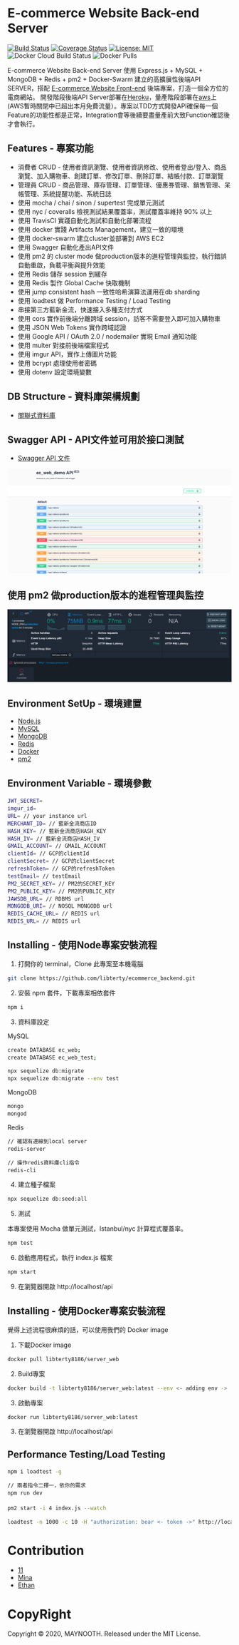 # E-commerce Website Back-end Server

[![Build Status](https://travis-ci.org/libterty/ecommerce_backend.svg?branch=dev)](https://travis-ci.org/libterty/ecommerce_backend)
[![Coverage Status](https://coveralls.io/repos/github/libterty/ecommerce_backend/badge.svg?branch=master)](https://coveralls.io/github/libterty/ecommerce_backend?branch=master)
[![License: MIT](https://img.shields.io/badge/License-MIT-yellow.svg)](https://github.com/libterty/ecommerce_backend/blob/master/LICENCE)
![Docker Cloud Build Status](https://img.shields.io/docker/cloud/build/libterty8186/server_web)
![Docker Pulls](https://img.shields.io/docker/pulls/libterty8186/server_web)

E-commerce Website Back-end Server 使用 Express.js + MySQL + MongoDB + Redis + pm2 + Docker-Swarm 建立的高擴展性後端API SERVER，搭配 [E-commerce Website Front-end](https://github.com/libterty/ecommerce_frontend) 後端專案，打造一個全方位的電商網站。
開發階段後端API Server部署在[Heroku](https://secret-brushlands-82653.herokuapp.com/api)，量產階段部署在[aws](http://3.133.137.175/api)上 (AWS暫時關閉中已超出本月免費流量）。專案以TDD方式開發API確保每一個Feature的功能性都是正常，Integration會等後續要盡量產前大致Function確認後才會執行。

## Features - 專案功能

- 消費者 CRUD - 使用者資訊瀏覽、使用者資訊修改、使用者登出/登入、商品瀏覽、加入購物車、創建訂單、修改訂單、刪除訂單、結帳付款、訂單瀏覽
- 管理員 CRUD - 商品管理、庫存管理、訂單管理、優惠券管理、銷售管理、呆帳管理、系統提醒功能、系統日誌
- 使用 mocha / chai / sinon / supertest 完成單元測試
- 使用 nyc / coveralls 檢視測試結果覆蓋率，測試覆蓋率維持 90% 以上
- 使用 TravisCI 實踐自動化測試和自動化部署流程
- 使用 docker 實踐 Artifacts Management，建立一致的環境
- 使用 docker-swarm 建立cluster並部署到 AWS EC2 
- 使用 Swagger 自動化產出API文件
- 使用 pm2 的 cluster mode 做production版本的進程管理與監控，執行錯誤自動重啟，負載平衡與提升效能
- 使用 Redis 儲存 session 到緩存
- 使用 Redis 製作 Global Cache 快取機制
- 使用 jump consistent hash 一致性哈希演算法運用在db sharding
- 使用 loadtest 做 Performance Testing / Load Testing
- 串接第三方藍新金流，快速接入多種支付方式
- 使用 cors 實作前後端分離跨域 session，訪客不需要登入即可加入購物車
- 使用 JSON Web Tokens 實作跨域認證
- 使用 Google API / OAuth 2.0 / nodemailer 實現 Email 通知功能
- 使用 multer 對接前後端檔案程式
- 使用 imgur API，實作上傳圖片功能
- 使用 bcrypt 處理使用者密碼
- 使用 dotenv 設定環境變數

## DB Structure - 資料庫架構規劃

- [關聯式資料庫](https://www.lucidchart.com/documents/edit/9c515ee3-b3a8-4e79-8120-d4d179c84914/0_0?shared=true)

## Swagger API - API文件並可用於接口測試

- [Swagger API 文件](https://secret-brushlands-82653.herokuapp.com/api-docs/)

![image](https://github.com/libterty/ecommerce_backend/blob/dev/assests/Swagger-example.png)

## 使用 pm2 做production版本的進程管理與監控

![image](https://github.com/libterty/ecommerce_backend/blob/dev/assests/pm2-monitor.png)

## Environment SetUp - 環境建置

- [Node.js](https://nodejs.org/en/)
- [MySQL](https://www.mysql.com/)
- [MongoDB](https://www.mongodb.com)
- [Redis](https://redis.io)
- [Docker](https://www.docker.com)
- [pm2](https://pm2.io)

## Environment Variable - 環境參數

```bash
JWT_SECRET=
imgur_id=
URL= // your instance url
MERCHANT_ID= // 藍新金流商店ID
HASH_KEY= // 藍新金流商店HASH_KEY
HASH_IV= // 藍新金流商店HASH_IV
GMAIL_ACCOUNT= // GMAIL_ACCOUNT
clientId= // GCP的clientId
clientSecret= // GCP的clientSecret
refreshToken= // GCP的refreshToken
testEmail= // testEmail
PM2_SECRET_KEY= // PM2的SECRET_KEY
PM2_PUBLIC_KEY= // PM2的PUBLIC_KEY
JAWSDB_URL= // RDBMS url
MONGODB_URI= // NOSQL MONGODB url
REDIS_CACHE_URL= // REDIS url
REDIS_URL= // REDIS url
```

## Installing - 使用Node專案安裝流程

1. 打開你的 terminal，Clone 此專案至本機電腦

```bash
git clone https://github.com/libterty/ecommerce_backend.git
```

2. 安裝 npm 套件，下載專案相依套件

```bash
npm i
```

3. 資料庫設定

MySQL

```bash
create DATABASE ec_web;
create DATABASE ec_web_test;
```

```bash
npx sequelize db:migrate
npx sequelize db:migrate --env test
```

MongoDB

```bash
mongo
mongod
```

Redis

```bash
// 確認有連線到local server
redis-server
```

```bash
// 操作redis資料庫cli指令
redis-cli
```

4. 建立種子檔案

```bash
npx sequelize db:seed:all
```

5. 測試

本專案使用 Mocha 做單元測試，Istanbul/nyc 計算程式覆蓋率。

```bash
npm test
```

6. 啟動應用程式，執行 index.js 檔案

```bash
npm start
```

9. 在瀏覽器開啟 http://localhost/api

## Installing - 使用Docker專案安裝流程
覺得上述流程很麻煩的話，可以使用我們的 Docker image

1. 下載Docker image
```bash
docker pull libterty8186/server_web
```

2. Build專案
```bash
docker build -t libterty8186/server_web:latest --env <- adding env ->
```

3. 啟動專案
```bash
docker run libterty8186/server_web:latest
```

3. 在瀏覽器開啟 http://localhost/api

## Performance Testing/Load Testing

```bash
npm i loadtest -g
```

```bash
// 兩者指令二擇一，依你的需求
npm run dev

pm2 start -i 4 index.js --watch
```

```bash
loadtest -n 1000 -c 10 -H "authorization: bear <- token ->" http://localhost/api/<-endpoint->
```

# Contribution
- [11](https://github.com/libterty)
- [Mina](https://github.com/mpragnarok)
- [Ethan](https://github.com/HuangMinShi)

# CopyRight
Copyright © 2020, MAYNOOTH. Released under the MIT License.